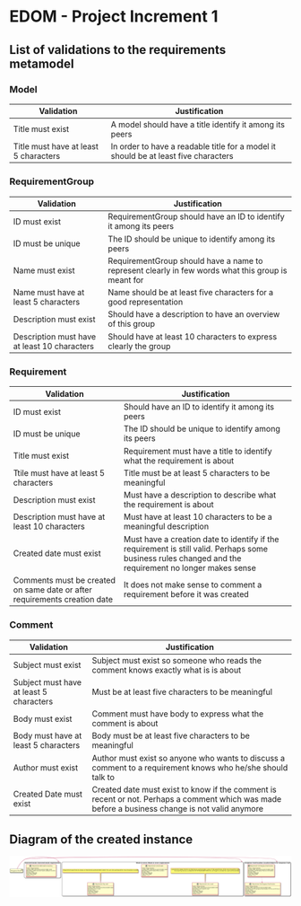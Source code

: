 # EDOM - Project Increment 1

## List of validations to the requirements metamodel

### Model

|  Validation                            |  Justification                                                                      |
|----------------------------------------|-------------------------------------------------------------------------------------|
|  Title must exist                      |   A model should have a title identify it among its peers                           |
|  Title must have at least 5 characters | In order to have a readable title for a model it should be at least five characters |

### RequirementGroup

|  Validation                                  |  Justification                                                                                     |
|----------------------------------------------|----------------------------------------------------------------------------------------------------|
|  ID must exist                               | RequirementGroup should have an ID to identify it among its peers                                  |
|  ID must be unique                           | The ID should be unique to identify among its peers                                                |
| Name must exist                              | RequirementGroup should have a name to represent clearly in few words what this group is meant for |
| Name must have at least 5 characters         | Name should be at least five characters for a good representation                                  |
| Description must exist                       | Should have a description to have an overview of this group                                        |
| Description must have at least 10 characters | Should have at least 10 characters to express clearly the group                                    |

### Requirement

|  Validation                                                               |  Justification                                                                                                                                         |
|---------------------------------------------------------------------------|--------------------------------------------------------------------------------------------------------------------------------------------------------|
|  ID must exist                                                            | Should have an ID to identify it among its peers                                                                                                       |
| ID must be unique                                                         | The ID should be unique to identify among its peers                                                                                                    |
|  Title must exist                                                         | Requirement must have a title to identify what the requirement is about                                                                                |
| Ttile must have at least 5 characters                                     | Title must be at least 5 characters to be meaningful                                                                                                   |
| Description must exist                                                    | Must have a description to describe what the requirement is about                                                                                      |
| Description must have at least 10 characters                              | Must have at least 10 characters to be a meaningful description                                                                                        |
| Created date must exist                                                   | Must have a creation date to identify if the requirement is still valid. Perhaps some business rules changed and the requirement no longer makes sense |
| Comments must be created on same date or after requirements creation date | It does not make sense to comment a requirement before it was created                                                                                  |

### Comment

|  Validation                             |  Justification                                                                                                                                  |
|-----------------------------------------|-------------------------------------------------------------------------------------------------------------------------------------------------|
|  Subject must exist                     | Subject must exist so someone who reads the comment knows exactly what is is about                                                              |
| Subject must have at least 5 characters | Must be at least five characters to be meaningful                                                                                               |
| Body must exist                         | Comment must have body to express what the comment is about                                                                                     |
| Body must have at least 5 characters    | Body must be at least five characters to be meaningful                                                                                          |
| Author must exist                       | Author must exist so anyone who wants to discuss a comment to a requirement knows who he/she should talk to                                     |
| Created Date must exist                 | Created date must exist to know if the comment is recent or not. Perhaps a comment which was made before a business change is not valid anymore |

## Diagram of the created instance

![](diagram.png)